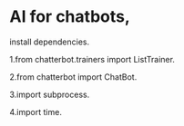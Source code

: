 # AI for chatbots,
install dependencies.

1.from chatterbot.trainers import ListTrainer.

2.from chatterbot import ChatBot.

3.import subprocess.

4.import time.

